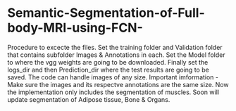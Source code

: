 # Semantic-Segmentation-of-Full-body-MRI-using-FCN-
Procedure to excecte the files. 
Set the training folder and Validation folder that contains subfolder Images & Annotations in each.
Set the Model folder to where the vgg weights are going to be downloaded.
Finally set the logs_dir and then Prediction_dir where the test results are going to be saved.
The code can handle images of any size. 
Important imformation - Make sure the images and its respectve annotations are the same size. 
Now the implementation only includes the segmentation of muscles. Soon will update segmentation of Adipose tissue, Bone & Organs. 

